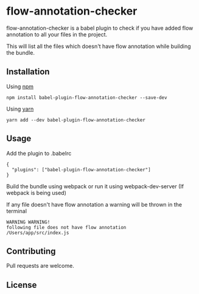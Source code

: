 # flow-annotation-checker

flow-annotation-checker is a babel plugin to check if you have added flow annotation to all your files in the project.

This will list all the files which doesn't have flow annotation while building the bundle. 

## Installation

Using [npm](https://www.npmjs.com/)

```
npm install babel-plugin-flow-annotation-checker --save-dev
```

Using [yarn](https://classic.yarnpkg.com/en/)

```
yarn add --dev babel-plugin-flow-annotation-checker
```

## Usage

Add the plugin to .babelrc

```
{
  "plugins": ["babel-plugin-flow-annotation-checker"]
}
```

Build the bundle using webpack or run it using webpack-dev-server (If webpack is being used)

If any file doesn't have flow annotation a warning will be thrown in the terminal

```
WARNING WARNING!
following file does not have flow annotation
/Users/app/src/index.js
```

## Contributing
Pull requests are welcome.

## License